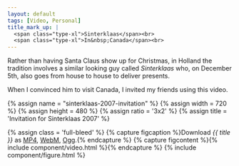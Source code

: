 ```yaml
---
layout: default
tags: [Video, Personal]
title_mark_up: |
  <span class="type-xl">Sinterklaas</span><br>
  <span class="type-xl">In&nbsp;Canada</span><br>
---
```



Rather than having Santa Claus show up for Christmas, in Holland the tradition
involves a similar looking guy called _Sinterklaas_ who, on December
5th, also goes from house to house to deliver presents.

When I convinced him to visit Canada, I invited my friends using this video.

{% assign name = "sinterklaas-2007-invitation" %}
{% assign width = 720 %}
{% assign height = 480 %}
{% assign ratio = '3x2' %}
{% assign title = 'Invitation for Sinterklaas 2007' %}

{% assign class = 'full-bleed' %}
{% capture figcaption %}Download <i>{{ title }}</i> as 
<a href="/videos/{{ name }}.{{ width }}x{{ height }}.mp4">MP4</a>,
<a href="/videos/{{ name }}.{{ width }}x{{ height }}.webm">WebM</a>,
<a href="/videos/{{ name }}.{{ width }}x{{ height }}.ogv">Ogg</a>.{% endcapture %}
{% capture figcontent %}{% include component/video.html %}{% endcapture %}
{% include component/figure.html %}